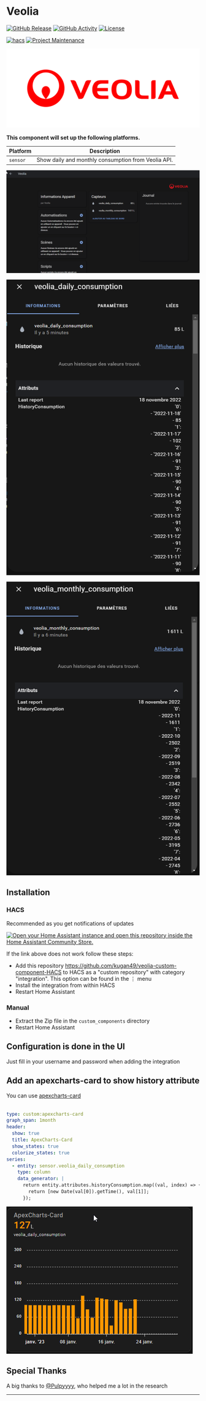 # Veolia

[![GitHub Release][releases-shield]][releases]
[![GitHub Activity][commits-shield]][commits]
[![License][license-shield]](LICENSE)

[![hacs][hacsbadge]][hacs]
[![Project Maintenance][maintenance-shield]][user_profile]


![logo][logoimg]

**This component will set up the following platforms.**

Platform | Description
-- | --
`sensor` | Show daily and monthly consumption from Veolia API.

![appareil][appareilimg]

![daily_consumption][daily_consumptionimg]

![monthly_consumption][monthly_consumptionimg]


## Installation

### HACS

Recommended as you get notifications of updates

[![Open your Home Assistant instance and open this repository inside the Home Assistant Community Store.][my_hacs_badge]][my_ha_link]

If the link above does not work follow these steps:
* Add this repository https://github.com/kugan49/veolia-custom-component-HACS to HACS as a "custom repository" with category "integration". This option can be found in the ⋮ menu
* Install the integration from within HACS
* Restart Home Assistant

### Manual

* Extract the Zip file in the `custom_components` directory
* Restart Home Assistant

## Configuration is done in the UI

Just fill in your username and password when adding the integration


## Add an apexcharts-card to show history attribute

You can use [apexcharts-card](https://github.com/RomRider/apexcharts-card)

```yaml

type: custom:apexcharts-card
graph_span: 1month
header:
  show: true
  title: ApexCharts-Card
  show_states: true
  colorize_states: true
series:
  - entity: sensor.veolia_daily_consumption
    type: column
    data_generator: |
      return entity.attributes.historyConsumption.map((val, index) => {
        return [new Date(val[0]).getTime(), val[1]];
      });

```

![apexchartsimg]


## Special Thanks

A big thanks to [@Pulpyyyy](https://github.com/Pulpyyyy), who helped me a lot in the research

<!---->
***

[commits-shield]: https://img.shields.io/github/commit-activity/y/kugan49/veolia-custom-component-HACS.svg?style=for-the-badge
[commits]: https://github.com/kugan49/veolia-custom-component-HACS/commits/master
[hacs]: https://hacs.xyz
[hacsbadge]: https://img.shields.io/badge/HACS-Custom-orange.svg?style=for-the-badge
[my_hacs_badge]: https://my.home-assistant.io/badges/hacs_repository.svg
[my_ha_link]: https://my.home-assistant.io/redirect/hacs_repository/?owner=kugan49&repository=veolia-custom-component-HACS&category=integration
[logoimg]: images/logo.png
[appareilimg]: images/appareil.png
[daily_consumptionimg]: images/daily_consumption.png
[monthly_consumptionimg]: images/monthly_consumption.png
[apexchartsimg]: images/apexcharts-card_example.png
[license-shield]: https://img.shields.io/github/license/kugan49/veolia-custom-component-HACS.svg?style=for-the-badge
[maintenance-shield]: https://img.shields.io/badge/maintainer-%40kugan49-blue.svg?style=for-the-badge
[releases-shield]: https://img.shields.io/github/release/kugan49/veolia-custom-component-HACS.svg?style=for-the-badge
[releases]: https://github.com/kugan49/veolia-custom-component-HACS/releases
[user_profile]: https://github.com/kugan49
